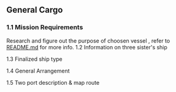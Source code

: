 ## General Cargo
### 1.1 Mission Requirements
Research and figure out the purpose of choosen vessel , refer to [README.md](README.md)
 for more info.
1.2 Information on three sister's ship


1.3 Finalized ship type

1.4 General Arrangement

1.5 Two port description & map route
